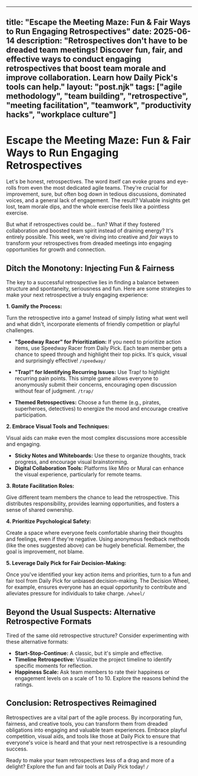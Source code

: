 
---
title: "Escape the Meeting Maze: Fun & Fair Ways to Run Engaging Retrospectives"
date: 2025-06-14
description: "Retrospectives don't have to be dreaded team meetings! Discover fun, fair, and effective ways to conduct engaging retrospectives that boost team morale and improve collaboration. Learn how Daily Pick's tools can help."
layout: "post.njk"
tags: ["agile methodology", "team building", "retrospective", "meeting facilitation", "teamwork", "productivity hacks", "workplace culture"]
---

# Escape the Meeting Maze: Fun & Fair Ways to Run Engaging Retrospectives

Let's be honest, retrospectives.  The word itself can evoke groans and eye-rolls from even the most dedicated agile teams.  They're crucial for improvement, sure, but often bog down in tedious discussions, dominated voices, and a general lack of engagement.  The result? Valuable insights get lost, team morale dips, and the whole exercise feels like a pointless exercise.

But what if retrospectives could be… fun?  What if they fostered collaboration and boosted team spirit instead of draining energy?  It's entirely possible.  This week, we're diving into creative and *fair* ways to transform your retrospectives from dreaded meetings into engaging opportunities for growth and connection.


## Ditch the Monotony: Injecting Fun & Fairness

The key to a successful retrospective lies in finding a balance between structure and spontaneity, seriousness and fun.  Here are some strategies to make your next retrospective a truly engaging experience:

**1. Gamify the Process:**

Turn the retrospective into a game!  Instead of simply listing what went well and what didn't, incorporate elements of friendly competition or playful challenges.  

* **"Speedway Racer" for Prioritization:** If you need to prioritize action items, use Speedway Racer from Daily Pick.  Each team member gets a chance to speed through and highlight their top picks. It's quick, visual and surprisingly effective! `/speedway/`


* **"Trap!" for Identifying Recurring Issues:** Use Trap! to highlight recurring pain points.  This simple game allows everyone to anonymously submit their concerns, encouraging open discussion without fear of judgment.  `/trap/`


* **Themed Retrospectives:** Choose a fun theme (e.g., pirates, superheroes, detectives) to energize the mood and encourage creative participation.


**2. Embrace Visual Tools and Techniques:**

Visual aids can make even the most complex discussions more accessible and engaging.

* **Sticky Notes and Whiteboards:**  Use these to organize thoughts, track progress, and encourage visual brainstorming.
* **Digital Collaboration Tools:**  Platforms like Miro or Mural can enhance the visual experience, particularly for remote teams.


**3. Rotate Facilitation Roles:**

Give different team members the chance to lead the retrospective. This distributes responsibility, provides learning opportunities, and fosters a sense of shared ownership.

**4.  Prioritize Psychological Safety:**

Create a space where everyone feels comfortable sharing their thoughts and feelings, even if they're negative.  Using anonymous feedback methods (like the ones suggested above) can be hugely beneficial.  Remember, the goal is improvement, not blame.


**5. Leverage Daily Pick for Fair Decision-Making:**

Once you've identified your key action items and priorities, turn to a fun and fair tool from Daily Pick for unbiased decision-making.  The Decision Wheel, for example, ensures everyone has an equal opportunity to contribute and alleviates pressure for individuals to take charge. `/wheel/`


##  Beyond the Usual Suspects:  Alternative Retrospective Formats

Tired of the same old retrospective structure?  Consider experimenting with these alternative formats:

* **Start-Stop-Continue:** A classic, but it's simple and effective.
* **Timeline Retrospective:** Visualize the project timeline to identify specific moments for reflection.
* **Happiness Scale:**  Ask team members to rate their happiness or engagement levels on a scale of 1 to 10.  Explore the reasons behind the ratings.


## Conclusion:  Retrospectives Reimagined

Retrospectives are a vital part of the agile process. By incorporating fun, fairness, and creative tools, you can transform them from dreaded obligations into engaging and valuable team experiences.  Embrace playful competition, visual aids, and tools like those at Daily Pick to ensure that everyone's voice is heard and that your next retrospective is a resounding success.

Ready to make your team retrospectives less of a drag and more of a delight? Explore the fun and fair tools at Daily Pick today! `/`
